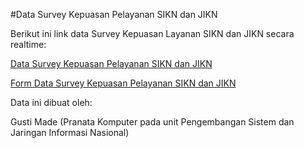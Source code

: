 #Data Survey Kepuasan Pelayanan SIKN dan JIKN

Berikut ini link data Survey Kepuasan Layanan SIKN dan JIKN secara realtime:

[Data Survey Kepuasan Pelayanan SIKN dan JIKN](https://docs.google.com/spreadsheets/d/1rpfL-Q7pYzhgw7qcvRaZlnOeftvQSAEb99FZSil5LE4/edit?usp=sharing)

[Form Data Survey Kepuasan Pelayanan SIKN dan JIKN](https://forms.gle/gVBeiJSekZPTBxow7)

Data ini dibuat oleh: 

Gusti Made (Pranata Komputer pada unit Pengembangan Sistem dan Jaringan Informasi Nasional)